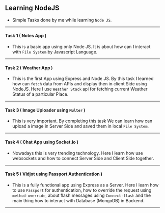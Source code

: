 ## Learning NodeJS

* Simple Tasks done by me while learning `Node JS`.
---
#### Task 1 ( Notes App )
* This is a basic app using only Node JS. It is about how can I interact with `File System` by Javascript Language.
---
#### Task 2 ( Weather App )
* This is the first App using Express and Node JS. By this task I learned how can `fetch` data from APIs and display then in client Side using NodeJS. Here I use `Weather Stack` api for fetching current Weather Status of a particular Place. 
---
#### Task 3 ( Image Uploader using `Multer` )
* This is very important. By completing this task We can learn how can upload a image in Server Side and saved them in local `File System`.
---
#### Task 4 ( Chat App using Socket.io )
* Nowadays this is very trending technology. Here I learn how use websockets and how to connect Server Side and Client Side together. 
---
#### Task 5 ( Vidjot using Passport Authentication )
* This is a fully functional app using Express as a Server. Here I learn how to use `Passport` for authentication, how to override the request using `method-override`, about flash messages using `Connect-flash` and the main thing how to interact with Database (MongoDB) in Backend.
---
